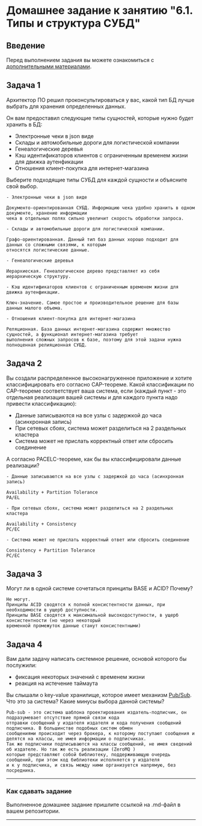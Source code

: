# Домашнее задание к занятию "6.1. Типы и структура СУБД"

## Введение

Перед выполнением задания вы можете ознакомиться с 
[дополнительными материалами](https://github.com/netology-code/virt-homeworks/tree/master/additional/README.md).

## Задача 1

Архитектор ПО решил проконсультироваться у вас, какой тип БД 
лучше выбрать для хранения определенных данных.

Он вам предоставил следующие типы сущностей, которые нужно будет хранить в БД:

- Электронные чеки в json виде
- Склады и автомобильные дороги для логистической компании
- Генеалогические деревья
- Кэш идентификаторов клиентов с ограниченным временем жизни для движка аутенфикации
- Отношения клиент-покупка для интернет-магазина

Выберите подходящие типы СУБД для каждой сущности и объясните свой выбор.

```
- Электронные чеки в json виде 

Документо-ориентированная СУБД. Информацию чека удобно хранить в одном документе, хранение информации   
чека в отдельных полях сильно увеличит скорость обработки запроса.

- Склады и автомобильные дороги для логистической компании.

Графо-ориентированная. Данный тип баз данных хорошо подходит для данных со сложными связями, к которым   
относятся логистические данные.

- Генеалогические деревья

Иерархиеская. Генеалогическое дерево представляет из себя иерархическую структуру.

- Кэш идентификаторов клиентов с ограниченным временем жизни для движка аутенфикации.

Ключ-значение. Самое простое и производительное решение для базы данных малого объема.

- Отношения клиент-покупка для интернет-магазина

Реляционная. База данных интернет-магазина содержит множество сущностей, а функционал интернет-магазина требует  
выполнения сложных запросов к базе, поэтому для этой задачи нужна полноценная релияционная СУБД.  
```


## Задача 2

Вы создали распределенное высоконагруженное приложение и хотите классифицировать его согласно 
CAP-теореме. Какой классификации по CAP-теореме соответствует ваша система, если 
(каждый пункт - это отдельная реализация вашей системы и для каждого пункта надо привести классификацию):

- Данные записываются на все узлы с задержкой до часа (асинхронная запись)
- При сетевых сбоях, система может разделиться на 2 раздельных кластера
- Система может не прислать корректный ответ или сбросить соединение

А согласно PACELC-теореме, как бы вы классифицировали данные реализации?

```
- Данные записываются на все узлы с задержкой до часа (асинхронная запись)

Availability + Partition Tolerance
PA/EL

- При сетевых сбоях, система может разделиться на 2 раздельных кластера

Availability + Consistency
PC/EC

- Система может не прислать корректный ответ или сбросить соединение

Consistency + Partition Tolerance
PC/EC
```

## Задача 3

Могут ли в одной системе сочетаться принципы BASE и ACID? Почему?

```
Не могут. 
Принципы ACID сводятся к полной консистентности данных, при необходимости в ущерб доступности.
Принципы BASE сводятся к максимальной высокодоступности, в ущерб консистентности (но через некоторый   
временной промежуток данные станут консистентными)
```

## Задача 4

Вам дали задачу написать системное решение, основой которого бы послужили:

- фиксация некоторых значений с временем жизни
- реакция на истечение таймаута

Вы слышали о key-value хранилище, которое имеет механизм [Pub/Sub](https://habr.com/ru/post/278237/). 
Что это за система? Какие минусы выбора данной системы?

```
Pub-sub - это система шаблона проектирования издатель-подписчик, он подразумевает отсутствие прямой связи кода  
отправки сообщений у издателя издателя и кода получения сообщений подписчика. В большинстве подобных систем обмен   
сообщениями происходит через брокера, к которому поступают сообщения и делятся на классы, не имея информации о подписчиках.   
Так же подписчики подписываются на классы сообщений, не имея сведений об издателе. Но так же есть реализации (ZeroMQ )   
которые представляют собой библиотеку, поддерживающую очередь сообщений, при этом код библиотеки исполняется у издателя   
и к у подписчика, и связь между ними организуется напрямую, без посредника.
```
---

### Как cдавать задание

Выполненное домашнее задание пришлите ссылкой на .md-файл в вашем репозитории.

---
